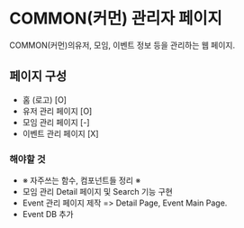 # COMMON(커먼) 관리자 페이지

COMMON(커먼)의유저, 모임, 이벤트 정보 등을 관리하는 웹 페이지.

## 페이지 구성
- 홈 (로고) [O]
- 유저 관리 페이지 [O]
- 모임 관리 페이지 [-]
- 이벤트 관리 페이지 [X]

### 해야할 것

- ※ 자주쓰는 함수, 컴포넌트들 정리 ※
- 모임 관리 Detail 페이지 및 Search 기능 구현
- Event 관리 페이지 제작 => Detail Page, Event Main Page.
- Event DB 추가